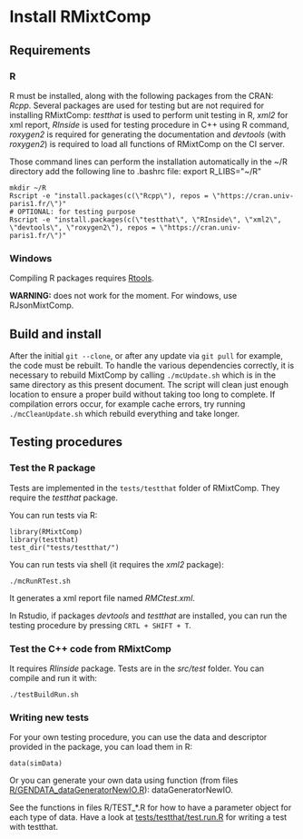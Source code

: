 
# Install RMixtComp


## Requirements

### R

R must be installed, along with the following packages from the CRAN: *Rcpp*. Several packages are used for testing but are not required for installing RMixtComp: *testthat* is used to perform unit testing in R, *xml2* for xml report, *RInside* is used for testing procedure in C++ using R command, *roxygen2* is required for generating the documentation and *devtools* (with *roxygen2*) is required to load all functions of RMixtComp on the CI server.

Those command lines can perform the installation automatically in the ~/R directory
add the following line to .bashrc file: export R_LIBS="~/R"
```
mkdir ~/R
Rscript -e "install.packages(c(\"Rcpp\"), repos = \"https://cran.univ-paris1.fr/\")"
# OPTIONAL: for testing purpose
Rscript -e "install.packages(c(\"testthat\", \"RInside\", \"xml2\", \"devtools\", \"roxygen2\"), repos = \"https://cran.univ-paris1.fr/\")"
```

### Windows

Compiling R packages requires [Rtools](https://cran.r-project.org/bin/windows/Rtools/). 

**WARNING:** does not work for the moment. For windows, use RJsonMixtComp.



## Build and install

After the initial `git --clone`, or after any update via `git pull` for example, the code must be rebuilt. To handle the various dependencies correctly, it is necessary to rebuild MixtComp by calling `./mcUpdate.sh` which is in the same directory as this present document. The script will clean just enough location to ensure a proper build without taking too long to complete. If compilation errors occur, for example cache errors, try running `./mcCleanUpdate.sh` which rebuild everything and take longer.



## Testing procedures

### Test the R package
Tests are implemented in the `tests/testthat` folder of RMixtComp. They require the *testthat* package.

You can run tests via R:

```
library(RMixtComp)
library(testthat)
test_dir("tests/testthat/")
```

You can run tests via shell (it requires the *xml2* package):
```
./mcRunRTest.sh
```
It generates a xml report file named *RMCtest.xml*.


In Rstudio, if packages *devtools* and *testthat* are installed, you can run the testing procedure by pressing  `CRTL + SHIFT + T`.


### Test the C++ code from RMixtComp

It requires *RIinside* package. Tests are in the *src/test* folder. You can compile and run it with:
```
./testBuildRun.sh
```

### Writing new tests
For your own testing procedure, you can use the data and descriptor  provided in the package, you can load them in R:
```
data(simData)
```

Or you can generate your own data using function (from files [R/GENDATA_dataGeneratorNewIO.R](R/GENDATA_dataGeneratorNewIO.R)): dataGeneratorNewIO.

See the functions in files R/TEST_*.R for how to have a parameter object for each type of data. Have a look at [tests/testthat/test.run.R](tests/testthat/test.run.R) for writing a test with testthat.

